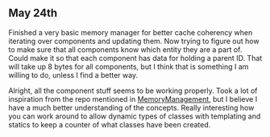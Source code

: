 ## May 24th
Finished a very basic memory manager for better cache coherency when iterating over components and updating them. Now trying to figure out how to make sure that all components know which entity they are a part of. Could make it so that each component has data for holding a parent ID. That will take up 8 bytes for all components, but I think that is something I am willing to do, unless I find a better way.

Alright, all the component stuff seems to be working properly. Took a lot of inspiration from the repo mentioned in [MemoryManagement](MemoryManagement), but I believe I have a much better understanding of the concepts. Really interesting how you can work around to allow dynamic types of classes with templating and statics to keep a counter of what classes have been created.